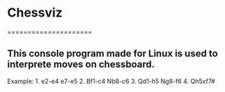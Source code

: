 # Chessviz
=====================
## This console program made for Linux is used to interprete moves on chessboard.

Example:
	1. e2-e4 e7-e5
	2. Bf1-c4 Nb8-c6
	3. Qd1-h5 Ng8-f6
	4. Qh5xf7#